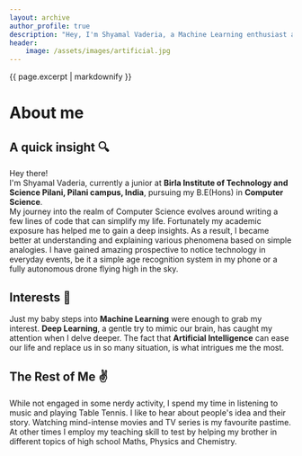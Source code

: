 ```yaml
---
layout: archive
author_profile: true
description: "Hey, I'm Shyamal Vaderia, a Machine Learning enthusiast and Python lover, pursuing B.E.(Hons) in Computer Science from BITS Pilani, Pilani Campus, India."
header:
    image: /assets/images/artificial.jpg
---
```


{{ page.excerpt | markdownify }}
# About me

## A quick insight :mag:
Hey there!   
I'm Shyamal Vaderia, currently a junior at **Birla Institute of Technology and Science Pilani, Pilani campus, India**, 
pursuing my B.E(Hons) in **Computer Science**.  
My journey into the realm of Computer Science evolves around writing a few lines of code that can simplify my life.
Fortunately my academic exposure has helped me to gain a deep insights. As a result, I became better at understanding and explaining
various phenomena based on simple analogies. I have gained amazing prospective to notice technology in everyday events, be it a simple
age recognition system in my phone or a fully autonomous drone flying high in the sky.
## Interests :book:
Just my baby steps into **Machine Learning** were enough to grab my interest.
**Deep Learning**, a gentle try to mimic our brain, has caught my attention when I delve deeper. 
The fact that **Artificial Intelligence** can ease our life and replace us in so many situation, is what intrigues me the most.

## The Rest of Me :v:
While not engaged in some nerdy activity, I spend my time in listening to music and playing Table Tennis.
I like to hear about people's idea and their story. Watching mind-intense movies and TV series is my favourite pastime. 
At other times I employ my teaching skill to test by helping my brother in different topics of high school Maths, Physics and Chemistry.
